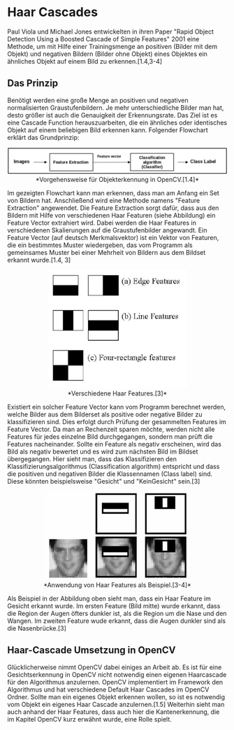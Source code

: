 # Haar Cascades
Paul Viola und Michael Jones entwickelten in ihren Paper "Rapid Object Detection Using a Boosted Cascade of Simple Features" 2001 eine Methode, um mit Hilfe einer Trainingsmenge an positiven (Bilder mit dem Objekt) und negativen Bildern (Bilder ohne Objekt) eines Objektes ein ähnliches Objekt auf einem Bild zu erkennen.[1.4,3-4]

## Das Prinzip
Benötigt werden eine große Menge an positiven und negativen normalisierten Graustufenbildern. Je mehr unterschiedliche Bilder man hat, desto größer ist auch die Genauigkeit der Erkennungsrate. Das Ziel ist es eine Cascade Function herauszuarbeiten, die ein ähnliches oder identisches Objekt auf einem beliebigen Bild erkennen kann. Folgender Flowchart erklärt das Grundprinzip:
<center><img src="/assets/object-detection-flowchart.png" /><br>
*Vorgehensweise für Objekterkennung in OpenCV.[1.4]*
</center>

Im gezeigten Flowchart kann man erkennen, dass man am Anfang ein Set von Bildern hat. Anschließend wird eine Methode namens "Feature Extraction" angewendet. Die Feature Extraction sorgt dafür, dass aus den Bildern mit Hilfe von verschiedenen Haar Featuren (siehe Abbildung) ein Feature Vector extrahiert wird. Dabei werden die Haar Features in verschiedenen Skalierungen auf die Graustufenbilder angewandt. Ein Feature Vector (auf deutsch Merkmalsvektor) ist ein Vektor von Featuren, die ein bestimmtes Muster wiedergeben, das vom Programm als gemeinsames Muster bei einer Mehrheit von Bildern aus dem Bildset erkannt wurde.[1.4, 3]
<center><img src="/assets/haar_features.jpg" /><br>
*Verschiedene Haar Features.[3]*
</center>

Existiert ein solcher Feature Vector kann vom Programm berechnet werden, welche Bilder aus dem Bilderset als positive oder negative Bilder zu klassifizieren sind. Dies erfolgt durch Prüfung der gesammelten Features im Feature Vector. Da man an Rechenzeit sparen möchte, werden nicht alle Features für jedes einzelne Bild durchgegangen, sondern man prüft die Features nacheinander. Sollte ein Feature als negativ erscheinen, wird das Bild als negativ bewertet und es wird zum nächsten Bild im Bildset übergegangen. Hier sieht man, dass das Klassifizieren den Klassifizierungsalgorithmus (Classification algorithm) entspricht und dass die positiven und negativen Bilder die Klassennamen (Class label) sind. Diese könnten beispielsweise "Gesicht" und "KeinGesicht" sein.[3]
<center><img src="/assets/haar.png" /><br>
*Anwendung von Haar Features als Beispiel.[3-4]*
</center>

Als Beispiel in der Abbildung oben sieht man, dass ein Haar Feature im Gesicht erkannt wurde. Im ersten Feature (Bild mitte) wurde erkannt, dass die Region der Augen öfters dunkler ist, als die Region um die Nase und den Wangen. Im zweiten Feature wude erkannt, dass die Augen dunkler sind als die Nasenbrücke.[3]

## Haar-Cascade Umsetzung in OpenCV
Glücklicherweise nimmt OpenCV dabei einiges an Arbeit ab. Es ist für eine Gesichtserkennung in OpenCV nicht notwendig einen eigenen Haarcascade für den Algorithmus anzulernen. OpenCV implementiert im Framework den Algorithmus und hat verschiedene Default Haar Cascades im OpenCV Ordner. Sollte man ein eigenes Objekt erkennen wollen, so ist es notwendig vom Objekt ein eigenes Haar Cascade anzulernen.[1.5] Weiterhin sieht man auch anhand der Haar Features, dass auch hier die Kantenerkennung, die im Kapitel OpenCV kurz erwähnt wurde, eine Rolle spielt.
